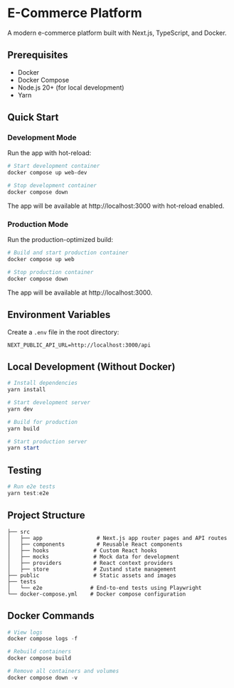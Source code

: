 # E-Commerce Platform

A modern e-commerce platform built with Next.js, TypeScript, and Docker.

## Prerequisites

- Docker
- Docker Compose
- Node.js 20+ (for local development)
- Yarn

## Quick Start

### Development Mode

Run the app with hot-reload:

```powershell
# Start development container
docker compose up web-dev

# Stop development container
docker compose down
```

The app will be available at http://localhost:3000 with hot-reload enabled.

### Production Mode

Run the production-optimized build:

```powershell
# Build and start production container
docker compose up web

# Stop production container
docker compose down
```

The app will be available at http://localhost:3000.

## Environment Variables

Create a `.env` file in the root directory:

```env
NEXT_PUBLIC_API_URL=http://localhost:3000/api
```

## Local Development (Without Docker)

```powershell
# Install dependencies
yarn install

# Start development server
yarn dev

# Build for production
yarn build

# Start production server
yarn start
```

## Testing

```powershell
# Run e2e tests
yarn test:e2e
```

## Project Structure

```
├── src
│   ├── app                 # Next.js app router pages and API routes
│   ├── components          # Reusable React components
│   ├── hooks              # Custom React hooks
│   ├── mocks              # Mock data for development
│   ├── providers          # React context providers
│   ├── store              # Zustand state management
├── public                 # Static assets and images
├── tests
│   └── e2e               # End-to-end tests using Playwright
└── docker-compose.yml    # Docker compose configuration
```

## Docker Commands

```powershell
# View logs
docker compose logs -f

# Rebuild containers
docker compose build

# Remove all containers and volumes
docker compose down -v
```
